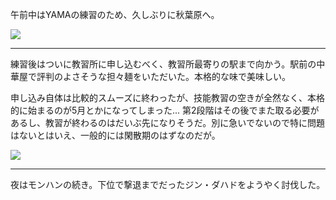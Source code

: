 午前中はYAMAの練習のため、久しぶりに秋葉原へ。

![](https://photos.apkas.net/medium/202503/20250320-D1000014.webp)

---

練習後はついに教習所に申し込むべく、教習所最寄りの駅まで向かう。駅前の中華屋で評判のよさそうな担々麺をいただいた。本格的な味で美味しい。

申し込み自体は比較的スムーズに終わったが、技能教習の空きが全然なく、本格的に始まるのが5月とかになってしまった... 第2段階はその後でまた取る必要があるし、教習が終わるのはだいぶ先になりそうだ。別に急いでないので特に問題はないとはいえ、一般的には閑散期のはずなのだが。

![](https://photos.apkas.net/medium/202503/20250320-D1000027.webp)

---

夜はモンハンの続き。下位で撃退までだったジン・ダハドをようやく討伐した。
